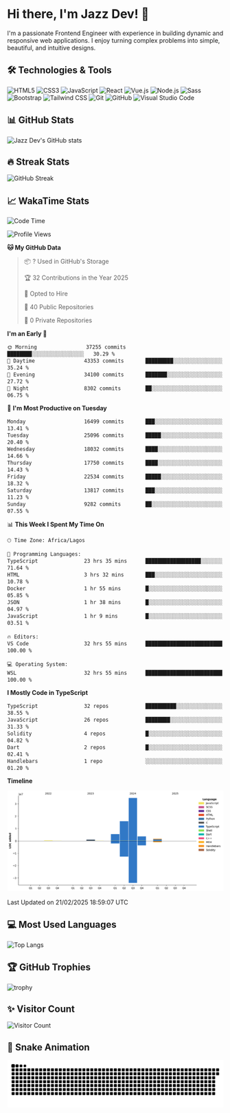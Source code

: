 # Hi there, I'm Jazz Dev! 👋

I'm a passionate Frontend Engineer with experience in building dynamic and responsive web applications. I enjoy turning complex problems into simple, beautiful, and intuitive designs.

## 🛠️ Technologies & Tools

![HTML5](https://img.shields.io/badge/-HTML5-E34F26?style=flat-square&logo=html5&logoColor=white)
![CSS3](https://img.shields.io/badge/-CSS3-1572B6?style=flat-square&logo=css3)
![JavaScript](https://img.shields.io/badge/-JavaScript-F7DF1E?style=flat-square&logo=javascript&logoColor=black)
![React](https://img.shields.io/badge/-React-61DAFB?style=flat-square&logo=react)
![Vue.js](https://img.shields.io/badge/-Vue.js-4FC08D?style=flat-square&logo=vue.js&logoColor=white)
![Node.js](https://img.shields.io/badge/-Node.js-339933?style=flat-square&logo=node.js&logoColor=white)
![Sass](https://img.shields.io/badge/-Sass-CC6699?style=flat-square&logo=sass&logoColor=white)
![Bootstrap](https://img.shields.io/badge/-Bootstrap-563D7C?style=flat-square&logo=bootstrap)
![Tailwind CSS](https://img.shields.io/badge/-Tailwind%20CSS-38B2AC?style=flat-square&logo=tailwind-css&logoColor=white)
![Git](https://img.shields.io/badge/-Git-F05032?style=flat-square&logo=git&logoColor=white)
![GitHub](https://img.shields.io/badge/-GitHub-181717?style=flat-square&logo=github)
![Visual Studio Code](https://img.shields.io/badge/-Visual%20Studio%20Code-007ACC?style=flat-square&logo=visual-studio-code)

## 📊 GitHub Stats

![Jazz Dev's GitHub stats](https://github-readme-stats.vercel.app/api?username=TheJazzDev&show_icons=true&theme=radical)

## 🔥 Streak Stats

![GitHub Streak](https://github-readme-streak-stats.herokuapp.com/?user=TheJazzDev&theme=radical)

## 📈 WakaTime Stats

<!--START_SECTION:waka-->
![Code Time](http://img.shields.io/badge/Code%20Time-2%2C739%20hrs%209%20mins-blue)

![Profile Views](http://img.shields.io/badge/Profile%20Views-46-blue)

**🐱 My GitHub Data** 

> 📦 ? Used in GitHub's Storage 
 > 
> 🏆 32 Contributions in the Year 2025
 > 
> 💼 Opted to Hire
 > 
> 📜 40 Public Repositories 
 > 
> 🔑 0 Private Repositories 
 > 
**I'm an Early 🐤** 

```text
🌞 Morning                37255 commits       ████████░░░░░░░░░░░░░░░░░   30.29 % 
🌆 Daytime                43353 commits       █████████░░░░░░░░░░░░░░░░   35.24 % 
🌃 Evening                34100 commits       ███████░░░░░░░░░░░░░░░░░░   27.72 % 
🌙 Night                  8302 commits        ██░░░░░░░░░░░░░░░░░░░░░░░   06.75 % 
```
📅 **I'm Most Productive on Tuesday** 

```text
Monday                   16499 commits       ███░░░░░░░░░░░░░░░░░░░░░░   13.41 % 
Tuesday                  25096 commits       █████░░░░░░░░░░░░░░░░░░░░   20.40 % 
Wednesday                18032 commits       ████░░░░░░░░░░░░░░░░░░░░░   14.66 % 
Thursday                 17750 commits       ████░░░░░░░░░░░░░░░░░░░░░   14.43 % 
Friday                   22534 commits       █████░░░░░░░░░░░░░░░░░░░░   18.32 % 
Saturday                 13817 commits       ███░░░░░░░░░░░░░░░░░░░░░░   11.23 % 
Sunday                   9282 commits        ██░░░░░░░░░░░░░░░░░░░░░░░   07.55 % 
```


📊 **This Week I Spent My Time On** 

```text
🕑︎ Time Zone: Africa/Lagos

💬 Programming Languages: 
TypeScript               23 hrs 35 mins      ██████████████████░░░░░░░   71.64 % 
HTML                     3 hrs 32 mins       ███░░░░░░░░░░░░░░░░░░░░░░   10.78 % 
Docker                   1 hr 55 mins        █░░░░░░░░░░░░░░░░░░░░░░░░   05.85 % 
JSON                     1 hr 38 mins        █░░░░░░░░░░░░░░░░░░░░░░░░   04.97 % 
JavaScript               1 hr 9 mins         █░░░░░░░░░░░░░░░░░░░░░░░░   03.51 % 

🔥 Editors: 
VS Code                  32 hrs 55 mins      █████████████████████████   100.00 % 

💻 Operating System: 
WSL                      32 hrs 55 mins      █████████████████████████   100.00 % 
```

**I Mostly Code in TypeScript** 

```text
TypeScript               32 repos            ██████████░░░░░░░░░░░░░░░   38.55 % 
JavaScript               26 repos            ████████░░░░░░░░░░░░░░░░░   31.33 % 
Solidity                 4 repos             █░░░░░░░░░░░░░░░░░░░░░░░░   04.82 % 
Dart                     2 repos             █░░░░░░░░░░░░░░░░░░░░░░░░   02.41 % 
Handlebars               1 repo              ░░░░░░░░░░░░░░░░░░░░░░░░░   01.20 % 
```



**Timeline**

![Lines of Code chart](https://raw.githubusercontent.com/TheJazzDev/TheJazzDev/main/assets/bar_graph.png)


 Last Updated on 21/02/2025 18:59:07 UTC
<!--END_SECTION:waka-->

## 💻 Most Used Languages

![Top Langs](https://github-readme-stats.vercel.app/api/top-langs/?username=TheJazzDev&layout=compact&theme=radical)

## 🏆 GitHub Trophies

![trophy](https://github-profile-trophy.vercel.app/?username=TheJazzDev&theme=radical)

## ✨ Visitor Count

![Visitor Count](https://komarev.com/ghpvc/?username=TheJazzDev&color=blue)

## 🐍 Snake Animation

![GitHub Snake Animation](https://github.com/TheJazzDev/TheJazzDev/blob/output/github-contribution-grid-snake.svg)
